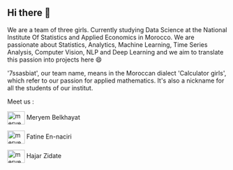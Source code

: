 ## Hi there 👋

 We are a team of three girls. Currently studying Data Science at the National Institute Of Statistics and Applied Economics in Morocco.
We are passionate about Statistics, Analytics, Machine Learning, Time Series Analysis, Computer Vision, NLP and Deep Learning and we aim to translate this passion into projects here :smile:

'7ssasbiat', our team name, means in the Moroccan dialect 'Calculator girls', which refer to our passion for applied mathematics. It's also a nickname for all the students of our institut.

Meet us : 

<a href="https://www.linkedin.com/in/meryem-belkhayat-5a90561b9/" target="blank"><img align="center" src="https://raw.githubusercontent.com/rahuldkjain/github-profile-readme-generator/master/src/images/icons/Social/linked-in-alt.svg" alt="meryem belkhayat" height="30" width="40" /></a> Meryem Belkhayat


<a href="https://www.linkedin.com/in/fatine-en-naciri-846b79199/" target="blank"><img align="center" src="https://raw.githubusercontent.com/rahuldkjain/github-profile-readme-generator/master/src/images/icons/Social/linked-in-alt.svg" alt="meryem belkhayat" height="30" width="40" /></a> Fatine En-naciri


<a href="https://www.linkedin.com/in/zidate-hajar-011aaa1b4/" target="blank"><img align="center" src="https://raw.githubusercontent.com/rahuldkjain/github-profile-readme-generator/master/src/images/icons/Social/linked-in-alt.svg" alt="meryem belkhayat" height="30" width="40" /></a> Hajar Zidate


